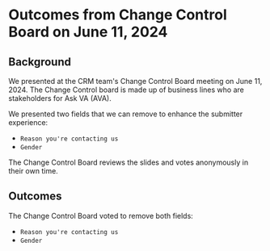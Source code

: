 # Outcomes from Change Control Board on June 11, 2024

## Background

We presented at the CRM team's Change Control Board meeting on June 11, 2024. The Change Control board is made up of business lines who are stakeholders for Ask VA (AVA).

We presented two fields that we can remove to enhance the submitter experience:
- `Reason you're contacting us`
- `Gender`

The Change Control Board reviews the slides and votes anonymously in their own time.

## Outcomes

The Change Control Board voted to remove both fields:
- `Reason you're contacting us`
- `Gender`


